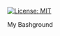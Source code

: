 [![License: MIT](https://img.shields.io/badge/License-MIT-blue.svg)](https://opensource.org/license/mit)

My Bashground
